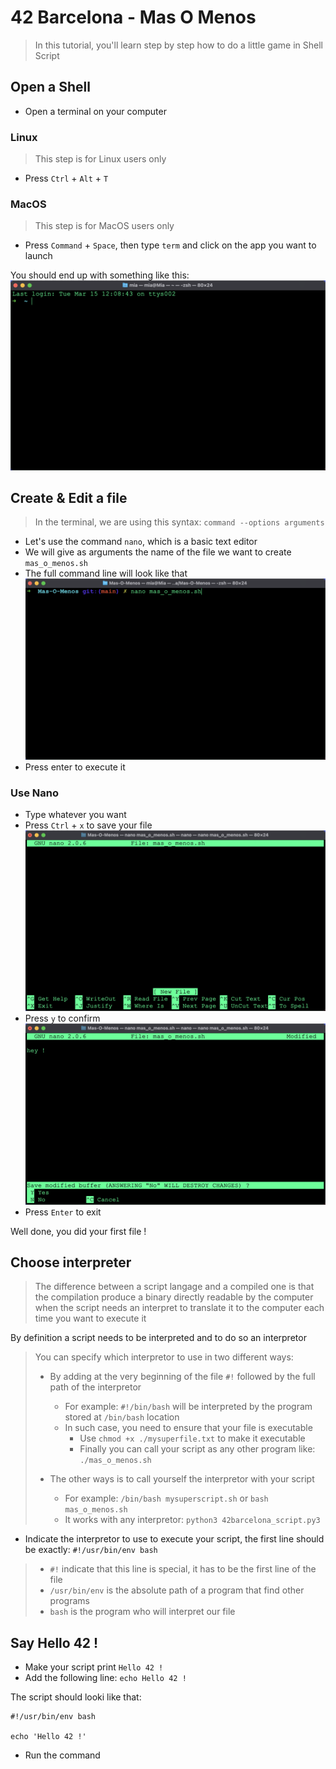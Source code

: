 # 42 Barcelona - Mas O Menos
> In this tutorial, you'll learn step by step how to do a little game in Shell Script

## Open a Shell
- Open a terminal on your computer

### Linux
> This step is for Linux users only
- Press `Ctrl` + `Alt` + `T`

### MacOS
> This step is for MacOS users only
- Press `Command` + `Space`, then type `term` and click on the app you want to launch

You should end up with something like this:
![This is a Terminal](./assets/shot_1.png)


## Create & Edit a file
> In the terminal, we are using this syntax: `command --options arguments` 
- Let's use the command `nano`, which is a basic text editor
- We will give as arguments the name of the file we want to create `mas_o_menos.sh`
- The full command line will look like that
![This is a command line](./assets/shot_2.png)
- Press enter to execute it

### Use Nano
- Type whatever you want
- Press `Ctrl` + `x` to save your file
![This is how to save](./assets/shot_3.png)
- Press `y` to confirm
![This is how to confirm](./assets/shot_4.png)
- Press `Enter` to exit

Well done, you did your first file !

## Choose interpreter
> The difference between a script langage and a compiled one is that the compilation produce a binary directly readable by the computer when the script needs an interpret to translate it to the computer each time you want to execute it

By definition a script needs to be interpreted and to do so an interpretor

> You can specify which interpretor to use in two different ways:
>
> - By adding at the very beginning of the file `#!` followed by the full path of the interpretor
>   - For example: `#!/bin/bash` will be interpreted by the program stored at `/bin/bash` location
>   - In such case, you need to ensure that your file is executable
>     - Use `chmod +x ./mysuperfile.txt` to make it executable
>     - Finally you can call your script as any other program like: `./mas_o_menos.sh`
>
> - The other ways is to call yourself the interpretor with your script
>   - For example: `/bin/bash mysuperscript.sh` or `bash mas_o_menos.sh`
>   - It works with any interpretor: `python3 42barcelona_script.py3`


- Indicate the interpretor to use to execute your script, the first line should be exactly:
`#!/usr/bin/env bash`

> - `#!` indicate that this line is special, it has to be the first line of the file
> - `/usr/bin/env` is the absolute path of a program that find other programs
> - `bash` is the program who will interpret our file

## Say Hello 42 !
- Make your script print `Hello 42 !`
- Add the following line: `echo Hello 42 !`

The script should looki like that:
```
#!/usr/bin/env bash

echo 'Hello 42 !'
```

- Run the command 
